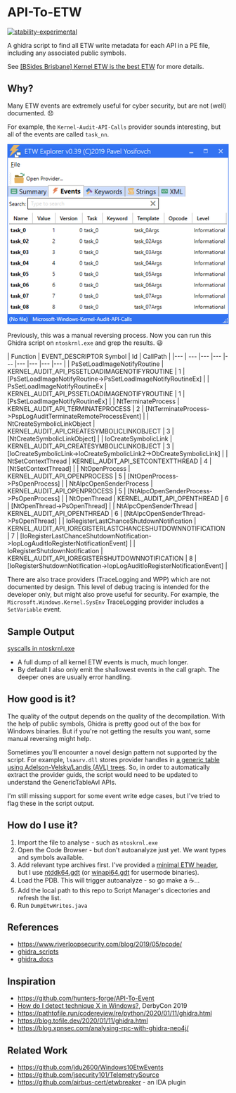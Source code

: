 # API-To-ETW
[![stability-experimental](https://img.shields.io/badge/stability-experimental-orange.svg)](https://github.com/mkenney/software-guides/blob/master/STABILITY-BADGES.md#experimental)

A ghidra script to find all ETW write metadata for each API in a PE file, including any associated public symbols.

See [[BSides Brisbane] Kernel ETW is the best ETW](https://github.com/jdu2600/conference_talks/blob/main/2024-07-bsidesbne-KernelETW.pdf) for more details.

## Why?
Many ETW events are extremely useful for cyber security, but are not (well) documented. :disappointed:

For example, the `Kernel-Audit-API-Calls` provider sounds interesting, but all of the events are called `task_nn`.

![Microsoft-Windows-Kernel-Audit-API-Calls events](Microsoft-Windows-Kernel-Audit-API-Calls.png)

Previously, this was a manual reversing process. Now you can run this Ghidra script on `ntoskrnl.exe` and grep the results. :smiley:

| Function | EVENT_DESCRIPTOR Symbol | Id | CallPath |
|--- | --- |--- |--- |--- |--- |--- |--- |--- |
| PsSetLoadImageNotifyRoutine | KERNEL_AUDIT_API_PSSETLOADIMAGENOTIFYROUTINE | 1 | [PsSetLoadImageNotifyRoutine->PsSetLoadImageNotifyRoutineEx] |
| PsSetLoadImageNotifyRoutineEx | KERNEL_AUDIT_API_PSSETLOADIMAGENOTIFYROUTINE | 1 | [PsSetLoadImageNotifyRoutineEx] |
| NtTerminateProcess | KERNEL_AUDIT_API_TERMINATEPROCESS | 2 | [NtTerminateProcess->PspLogAuditTerminateRemoteProcessEvent] |
| NtCreateSymbolicLinkObject |  KERNEL_AUDIT_API_CREATESYMBOLICLINKOBJECT | 3 | [NtCreateSymbolicLinkObject] |
| IoCreateSymbolicLink | KERNEL_AUDIT_API_CREATESYMBOLICLINKOBJECT | 3 | [IoCreateSymbolicLink->IoCreateSymbolicLink2->ObCreateSymbolicLink] |
| NtSetContextThread | KERNEL_AUDIT_API_SETCONTEXTTHREAD | 4 | [NtSetContextThread] |
| NtOpenProcess | KERNEL_AUDIT_API_OPENPROCESS | 5 | [NtOpenProcess->PsOpenProcess] |
| NtAlpcOpenSenderProcess | KERNEL_AUDIT_API_OPENPROCESS | 5 | [NtAlpcOpenSenderProcess->PsOpenProcess] |
| NtOpenThread | KERNEL_AUDIT_API_OPENTHREAD | 6 | [NtOpenThread->PsOpenThread] |
| NtAlpcOpenSenderThread | KERNEL_AUDIT_API_OPENTHREAD | 6 | [NtAlpcOpenSenderThread->PsOpenThread] |
| IoRegisterLastChanceShutdownNotification | KERNEL_AUDIT_API_IOREGISTERLASTCHANCESHUTDOWNNOTIFICATION | 7 | [IoRegisterLastChanceShutdownNotification->IopLogAuditIoRegisterNotificationEvent] |
| IoRegisterShutdownNotification | KERNEL_AUDIT_API_IOREGISTERSHUTDOWNNOTIFICATION | 8 | [IoRegisterShutdownNotification->IopLogAuditIoRegisterNotificationEvent] |

There are also trace providers (TraceLogging and WPP) which are not documented by design. This level of debug tracing is intended for the developer only, but might also prove useful for security. For example, the 
`Microsoft.Windows.Kernel.SysEnv` TraceLogging provider includes a `SetVariable` event.


## Sample Output
 [syscalls in ntoskrnl.exe](ntoskrnl.exe.csv)
  * A full dump of all kernel ETW events is much, much longer.
  * By default I also only emit the shallowest events in the call graph. The deeper ones are usually error handling.

## How good is it?
The quality of the output depends on the quality of the decompilation. With the help of public symbols, Ghidra is pretty good out of the box for Windows binaries. But if you're not getting the results you want, some manual reversing might help. 

Sometimes you'll encounter a novel design pattern not supported by the script. For example, `lsasrv.dll` stores provider handles in [a generic table using Adelson-Velsky/Landis (AVL) trees](https://docs.microsoft.com/en-us/windows-hardware/drivers/ddi/ntddk/nf-ntddk-rtlinitializegenerictableavl). So, in order to automatically extract the provider guids, the script would need to be updated to understand the GenericTableAvl APIs.

I'm still missing support for some event write edge cases, but I've tried to flag these in the script output.

## How do I use it?
 1. Import the file to analyse - such as `ntoskrnl.exe`
 1. Open the Code Browser - but don't autoanalyze just yet. We want types and symbols available.
 1. Add relevant type archives first. I've provided a [minimal ETW header](etw_all_register_write), but I use [ntddk64.gdt](https://github.com/zimawhit3/Ghidra-Windows-Data-Types/blob/main/ntddk64.gdt) (or [winapi64.gdt](https://github.com/zimawhit3/Ghidra-Windows-Data-Types/blob/main/winapi32.gdt) for usermode binaries).
 1. Load the PDB.  This will trigger autoanalyze - so go make a :coffee:...
 1. Add the local path to this repo to Script Manager's dicectories and refresh the list.
 1. Run `DumpEtwWrites.java`

## References
 * https://www.riverloopsecurity.com/blog/2019/05/pcode/
 * [ghidra_scripts](https://github.com/NationalSecurityAgency/ghidra/blob/master/Ghidra/Features/Decompiler/ghidra_scripts/)
 * [ghidra_docs](https://ghidra.re/ghidra_docs/api/)
 
## Inspiration
 * https://github.com/hunters-forge/API-To-Event
 * [How do I detect technique X in Windows?](https://drive.google.com/file/d/19AhMG0ZCOt0IVsPZgn4JalkdcUOGq4DK/view), DerbyCon 2019
 * https://pathtofile.run/codereview/re/python/2020/01/11/ghidra.html
 * https://blog.tofile.dev/2020/01/11/ghidra.html
 * https://blog.xpnsec.com/analysing-rpc-with-ghidra-neo4j/
 
## Related Work
 * https://github.com/jdu2600/Windows10EtwEvents
 * https://github.com/jsecurity101/TelemetrySource
 * https://github.com/airbus-cert/etwbreaker - an IDA plugin